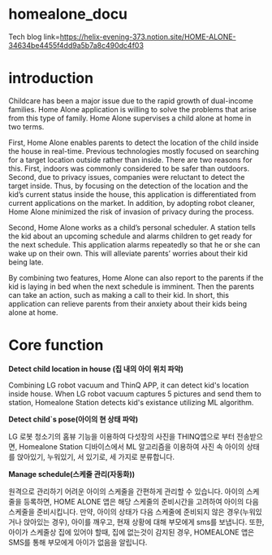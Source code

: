 # homealone_docu
Tech blog link=https://helix-evening-373.notion.site/HOME-ALONE-34634be4455f4dd9a5b7a8c490dc4f03

# introduction
Childcare has been a major issue due to the rapid growth of dual-income families. Home Alone application is willing to solve the problems that arise from this type of family. Home Alone supervises a child alone at home in two terms. 

First, Home Alone enables parents to detect the location of the child inside the house in real-time. Previous technologies mostly focused on searching for a target location outside rather than inside. There are two reasons for this. First, indoors was commonly considered to be safer than outdoors. Second, due to privacy issues, companies were reluctant to detect the target inside. Thus, by focusing on the detection of the location and the kid’s current status inside the house, this application is differentiated from current applications on the market. In addition, by adopting robot cleaner, Home Alone minimized the risk of invasion of privacy during the process.

Second, Home Alone works as a child’s personal scheduler. A station tells the kid about an upcoming schedule and alarms children to get ready for the next schedule. This application alarms repeatedly so that he or she can wake up on their own. This will alleviate parents’ worries about their kid being late.

By combining two features, Home Alone can also report to the parents if the kid is laying in bed when the next schedule is imminent. Then the parents can take an action, such as making a call to their kid. In short, this application can relieve parents from their anxiety about their kids being alone at home.

# Core function

**Detect child location in house (집 내의 아이 위치 파악)**

Combining LG robot vacuum and ThinQ APP, it can detect kid's location inside house.
When LG robot vacuum captures 5 pictures and send them to station, Homealone Station detects kid's existance utilizing ML algorithm.


**Detect child`s pose(아이의 현 상태 파악)**

LG 로봇 청소기의 홈뷰 기능을 이용하여 다섯장의 사진을 THINQ앱으로 부터 전송받으면, Homealone Station 디바이스에서 ML 알고리즘을 이용하여 사진 속 아이의 상태를 앉아있기, 누워있기, 서 있기로, 세 가지로 분류합니다.

**Manage schedule(스케줄 관리(자동화))**

원격으로 관리하기 어려운 아이의 스케줄을 간편하게 관리할 수 있습니다. 아이의 스케줄을 등록하면, HOME ALONE 앱은 해당 스케줄의 준비시간을 고려하여 아이의 다음 스케줄을 준비시킵니다. 만약, 아이의 상태가 다음 스케줄에 준비되지 않은 경우(누워있거나 앉아있는 경우), 아이를 깨우고, 현재 상황에 대해 부모에게 sms를 보냅니다. 또한, 아이가 스케줄상 집에 있어야 할때, 집에 없는것이 감지된 경우, HOMEALONE 앱은 SMS를 통해 부모에게 아이가 없음을 알립니다.
